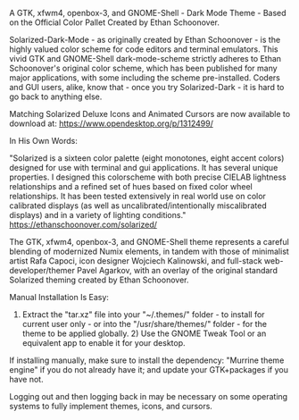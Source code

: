 A GTK, xfwm4, openbox-3, and GNOME-Shell - Dark Mode Theme - Based on the Official Color Pallet Created by Ethan Schoonover.

Solarized-Dark-Mode - as originally created by Ethan Schoonover - is the highly valued color scheme for code editors and terminal emulators. This vivid GTK and GNOME-Shell dark-mode-scheme strictly adheres to Ethan Schoonover's original color scheme, which has been published for many major applications, with some including the scheme pre-installed. Coders and GUI users, alike, know that - once you try Solarized-Dark - it is hard to go back to anything else.

Matching Solarized Deluxe Icons and Animated Cursors are now available to download at: https://www.opendesktop.org/p/1312499/


In His Own Words:

"Solarized is a sixteen color palette (eight monotones, eight accent colors) designed for use with terminal and gui applications. It has several unique properties. I designed this colorscheme with both precise CIELAB lightness relationships and a refined set of hues based on fixed color wheel relationships. It has been tested extensively in real world use on color calibrated displays (as well as uncalibrated/intentionally miscalibrated displays) and in a variety of lighting conditions." https://ethanschoonover.com/solarized/

The GTK, xfwm4, openbox-3, and GNOME-Shell theme represents a careful blending of modernized Numix elements, in tandem with those of minimalist artist Rafa Capoci, icon designer Wojciech Kalinowski, and full-stack web-developer/themer Pavel Agarkov, with an overlay of the original standard Solarized theming created by Ethan Schoonover.


Manual Installation Is Easy:

1) Extract the "tar.xz" file into your "~/.themes/" folder - to install for current user only - or into the "/usr/share/themes/" folder - for the theme to be applied globally. 2) Use the GNOME Tweak Tool or an equivalent app to enable it for your desktop.

If installing manually, make sure to install the dependency: "Murrine theme engine" if you do not already have it; and update your GTK+packages if you have not.

Logging out and then logging back in may be necessary on some operating systems to fully implement themes, icons, and cursors. 
